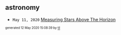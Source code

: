 ## astronomy

* <code>May 11, 2020</code> [Measuring Stars Above The Horizon](2020-05-11T00-17-00-measuring-stars-above-the-horizon.md)

<sup><sub>generated 12 May 2020 15:08:39 by <a href='https://github.com/senorprogrammer/til'>til</a></sub></sup>
